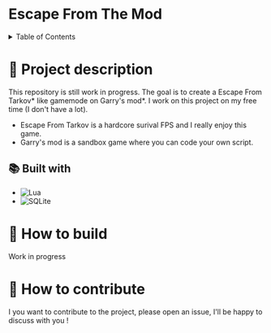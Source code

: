 # Escape From The Mod

<details>
  <summary>Table of Contents</summary>
  <ol>
    <li>
      <a href="#-project-description">Project description</a>
      <ul>
        <li><a href="#-built-with">Built with</a></li>
      </ul>
    </li>
    <li><a href="#-how-to-build">How to build</a></li>
    <li><a href="#-how-to-contribute">How to contribute</a></li>
  </ol>
</details>

# 📰 Project description

This repository is still work in progress. The goal is to create a Escape From Tarkov* like gamemode on Garry's mod*.
I work on this project on my free time (I don't have a lot).

- Escape From Tarkov is a hardcore surival FPS and I really enjoy this game.
- Garry's mod is a sandbox game where you can code your own script.

## 📚 Built with

- ![Lua](https://img.shields.io/badge/lua-%232C2D72.svg?style=for-the-badge&logo=lua&logoColor=white)
- ![SQLite](https://img.shields.io/badge/sqlite-%2307405e.svg?style=for-the-badge&logo=sqlite&logoColor=white)

# 🔨 How to build

Work in progress

# 📡 How to contribute

I you want to contribute to the project, please open an issue, I'll be happy to discuss with you !
